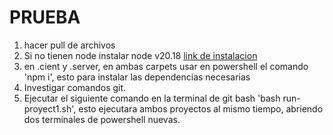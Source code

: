 # PRUEBA
1. hacer pull de archivos
2. Si no tienen node instalar node v20.18 <a href='https://nodejs.org/en/download/prebuilt-installer/current'>link de instalacion<a>
3. en .cient y .server, en ambas carpets usar en powershell el comando 'npm i', esto para instalar las dependencias necesarias
4. Investigar comandos git.
5. Ejecutar el siguiente comando en la terminal de git bash 'bash run-proyect1.sh', esto ejecutara ambos proyectos al mismo tiempo, abriendo dos terminales de powershell nuevas.
